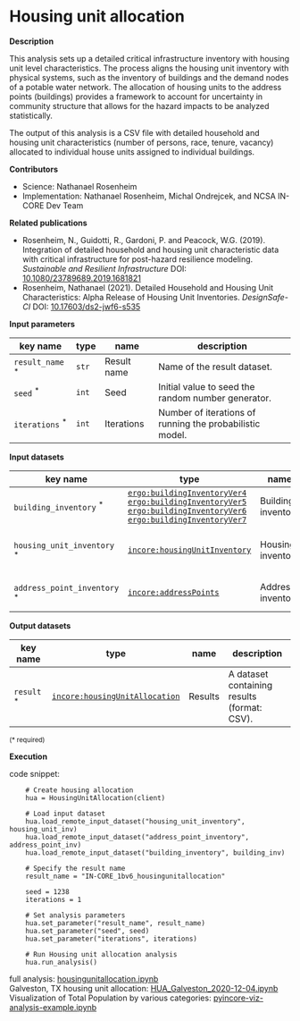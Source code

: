 # Housing unit allocation

**Description**

This analysis sets up a detailed critical infrastructure inventory with housing unit level characteristics.
The process aligns the housing unit inventory with physical systems, such as the inventory of buildings
and the demand nodes of a potable water network. The allocation of housing units to the address points
(buildings) provides a framework to account for uncertainty in community structure that allows
for the hazard impacts to be analyzed statistically.

The output of this analysis is a CSV file with detailed household and housing unit characteristics 
(number of persons, race, tenure, vacancy) allocated to individual house units assigned to individual buildings.

**Contributors**

- Science: Nathanael Rosenheim
- Implementation: Nathanael Rosenheim, Michal Ondrejcek, and NCSA IN-CORE Dev Team

**Related publications**

* Rosenheim, N., Guidotti, R., Gardoni, P. and Peacock, W.G. (2019). Integration of detailed household and housing unit characteristic data with critical infrastructure for post-hazard resilience modeling. *Sustainable and Resilient Infrastructure* DOI: [10.1080/23789689.2019.1681821](http://doi.org/10.1080/23789689.2019.1681821)
* Rosenheim, Nathanael (2021). Detailed Household and Housing Unit Characteristics: Alpha Release of Housing Unit Inventories. *DesignSafe-CI* DOI: [10.17603/ds2-jwf6-s535](https://doi.org/10.17603/ds2-jwf6-s535)

**Input parameters**

key name | type | name | description
--- | --- | --- | ---
`result_name` <sup>*</sup> | `str` | Result name | Name of the result dataset.
`seed` <sup>*</sup> | `int` | Seed | Initial value to seed the random number generator.
`iterations` <sup>*</sup> | `int` | Iterations | Number of iterations of running the probabilistic model.

**Input datasets**

key name | type | name | description
--- | --- | --- | ---
`building_inventory` <sup>*</sup> | [`ergo:buildingInventoryVer4`](https://incore.ncsa.illinois.edu/semantics/api/types/ergo:buildingInventoryVer4)<br>[`ergo:buildingInventoryVer5`](https://incore.ncsa.illinois.edu/semantics/api/types/ergo:buildingInventoryVer5)<br>[`ergo:buildingInventoryVer6`](https://incore.ncsa.illinois.edu/semantics/api/types/ergo:buildingInventoryVer6)<br>[`ergo:buildingInventoryVer7`](https://incore.ncsa.illinois.edu/semantics/api/types/ergo:buildingInventoryVer7) | Building inventory | A building inventory dataset.
`housing_unit_inventory` <sup>*</sup> | [`incore:housingUnitInventory`](https://incore.ncsa.illinois.edu/semantics/api/types/incore:housingUnitInventory) | Housing inventory | A housing unit inventory dataset.
`address_point_inventory` <sup>*</sup> | [`incore:addressPoints`](https://incore.ncsa.illinois.edu/semantics/api/types/incore:addressPoints) | Address inventory | An address locations dataset.

**Output datasets**

key name | type | name | description
--- | --- | --- | ---
`result` <sup>*</sup> | [`incore:housingUnitAllocation`](https://incore.ncsa.illinois.edu/semantics/api/types/incore:housingUnitAllocation) | Results | A dataset containing results <br>(format: CSV).

<small>(* required)</small>

**Execution**

code snippet:

```
    # Create housing allocation
    hua = HousingUnitAllocation(client)

    # Load input dataset
    hua.load_remote_input_dataset("housing_unit_inventory", housing_unit_inv)
    hua.load_remote_input_dataset("address_point_inventory", address_point_inv)
    hua.load_remote_input_dataset("building_inventory", building_inv)

    # Specify the result name
    result_name = "IN-CORE_1bv6_housingunitallocation"

    seed = 1238
    iterations = 1

    # Set analysis parameters
    hua.set_parameter("result_name", result_name)
    hua.set_parameter("seed", seed)
    hua.set_parameter("iterations", iterations)

    # Run Housing unit allocation analysis
    hua.run_analysis()
```

full analysis: [housingunitallocation.ipynb](https://github.com/IN-CORE/incore-docs/blob/main/notebooks/housingunitallocation.ipynb) <br />
Galveston, TX housing unit allocation: [HUA_Galveston_2020-12-04.ipynb](https://github.com/IN-CORE/incore-docs/blob/main/notebooks/HUA_Galveston_2020-12-04.ipynb) <br />
Visualization of Total Population by various categories: [pyincore-viz-analysis-example.ipynb](https://github.com/IN-CORE/incore-docs/blob/main/notebooks/pyincore-viz-analysis-example.ipynb)